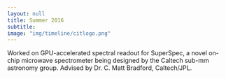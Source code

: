 ```yaml
---
layout: null
title: Summer 2016
subtitle:
image: "img/timeline/citlogo.png"
---
```

Worked on GPU-accelerated spectral readout for SuperSpec, a novel on-chip microwave spectrometer being designed by the Caltech sub-mm astronomy group. Advised by Dr. C. Matt Bradford, Caltech/JPL.
